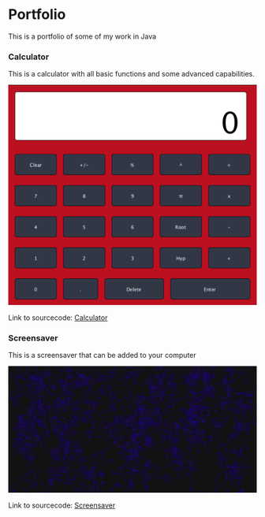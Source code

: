 

# Portfolio
This is a portfolio of some of my work in Java


### Calculator
This is a calculator with all basic functions and some advanced capabilities.


![Calculator](https://github.com/Cosmaniac/Portfolio_2017-2018/blob/master/Calc.png)


Link to sourcecode: [Calculator](https://github.com/Cosmaniac/Portfolio_2017-2018/tree/master/Calculator)



### Screensaver
This is a screensaver that can be added to your computer


![Screensaver](https://github.com/Cosmaniac/Portfolio_2017-2018/blob/master/Screensaver/Screen.png)


Link to sourcecode: [Screensaver](https://github.com/Cosmaniac/Portfolio_2017-2018/tree/master/Screensaver)
